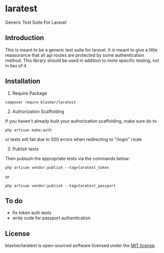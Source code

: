 # laratest
Generic Test Suite For Laravel

## Introduction

This is meant to be a generic test suite for laravel.  It is meant to give a little reassurance that all api routes are protected by some authentication method.  This library should be used in addition to more specific testing, not in lieu of it

## Installation

1) Require Package

```
composer requre blasher/laratest
```

2) Authorization Scaffolding

If you haven't already built your authorization scaffolding, make sure do to

```
php artisan make:auth
```

or tests will fail due to 500 errors when redirecting to "/login" route


3) Publish tests

Then publush the appropriate tests via the commands below:

```
php artisan vendor:publish --tag=laratest_token
```
or
```
php artisan vendor:publish --tag=laratest_passport
```

## To do

  * fix token auth tests
  * write code for passport authentication


## License

blasher/laratest is open-sourced software licensed under the [MIT license](http://opensource.org/licenses/MIT).
